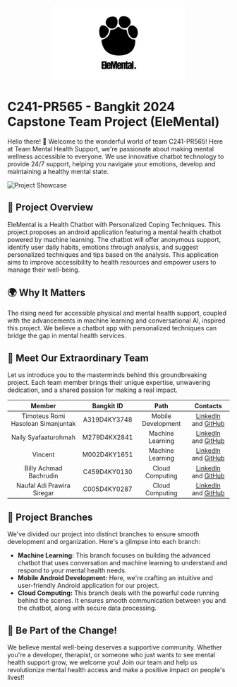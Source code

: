 <div align="center">
  <img src="app_logo.png" alt="Project Logo" width="300">
</div>

# C241-PR565 - Bangkit 2024 Capstone Team Project (EleMental)

Hello there! 👋 Welcome to the wonderful world of team C241-PR565! Here at Team Mental Health Support, we're passionate about making mental wellness accessible to everyone. We use innovative chatbot technology to provide 24/7 support, helping you navigate your emotions, develop and maintaining a healthy mental state.

![Project Showcase](DemoFruitariansApp.gif)

## 🐘 Project Overview

EleMental is a Health Chatbot with Personalized Coping Techniques. This project proposes an android application featuring a mental health chatbot powered by machine learning. The chatbot will offer anonymous support, identify user daily habits, emotions through analysis, and suggest personalized techniques and tips based on the analysis. This application aims to improve accessibility to health resources and empower users to manage their well-being.

## 🌍 Why It Matters

The rising need for accessible physical and mental health support, coupled with the advancements in machine learning and conversational AI, inspired this project. We believe a chatbot app with personalized techniques can bridge the gap in mental health services.

## 👥 Meet Our Extraordinary Team

Let us introduce you to the masterminds behind this groundbreaking project. Each team member brings their unique expertise, unwavering dedication, and a shared passion for making a real impact.

|            Member                  | Bangkit ID |        Path        |                                                             Contacts                                                                |
| :--------------------------------: | :--------: | :----------------: | :---------------------------------------------------------------------------------------------------------------------------------: |
| Timoteus Romi Hasoloan Simanjuntak | A319D4KY3748 | Mobile Development |            [LinkedIn](https://www.linkedin.com/in/timoteus-simanjuntak-393466277/) and [GitHub](https://github.com/timoteusmnjtk)   |
|         Naily Syafaaturohmah       | M279D4KX2841 |  Machine Learning  |            [LinkedIn](https://www.linkedin.com/in/naily-syafaaturohmah-841537241/) and [GitHub](https://github.com/naee-asy)        |
|               Vincent              | M002D4KY1651 |  Machine Learning  |            [LinkedIn](https://www.linkedin.com/in/vincent-67175328a/) and [GitHub](https://github.com/Vynsenn)                                                                                              |
|        Billy Achmad Bachrudin      | C459D4KY0130 |   Cloud Computing  |            [LinkedIn](https://www.linkedin.com/in/billy-achmad-bachrudin-48a678141/) and [GitHub](https://github.com//billy-svg)|
|      Naufal Adi Prawira Siregar    | C005D4KY0287 |   Cloud Computing  |            [LinkedIn](https://www.linkedin.com/in/naufal-adi-prawira-siregar-7aab64104/) and [GitHub](https://github.com/adi31891)  |

## 🚀 Project Branches

We've divided our project into distinct branches to ensure smooth development and organization. Here's a glimpse into each branch:

- **Machine Learning:** This branch focuses on building the advanced chatbot that uses conversation and machine learning to understand and respond to your mental health needs.
- **Mobile Android Development:** Here, we're crafting an intuitive and user-friendly Android application for our project.
- **Cloud Computing:** This branch deals with the powerful code running behind the scenes. It ensures smooth communication between you and the chatbot, along with secure data processing.

## 🤝 Be Part of the Change!

We believe mental well-being deserves a supportive community.  Whether you're a developer, therapist, or someone who just wants to see mental health support grow, we welcome you!  Join our team and help us revolutionize mental health access and make a positive impact on people's lives!!

